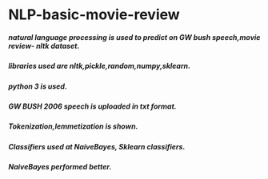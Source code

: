 # NLP-basic-movie-review
##### natural language processing is used to predict on GW bush speech,movie review- nltk dataset.
##### libraries used are nltk,pickle,random,numpy,sklearn.
##### python 3 is used.
##### GW BUSH 2006 speech is uploaded in txt format.
##### Tokenization,lemmetization is shown.
##### Classifiers used at NaiveBayes, Sklearn classifiers.
##### NaiveBayes performed better.
